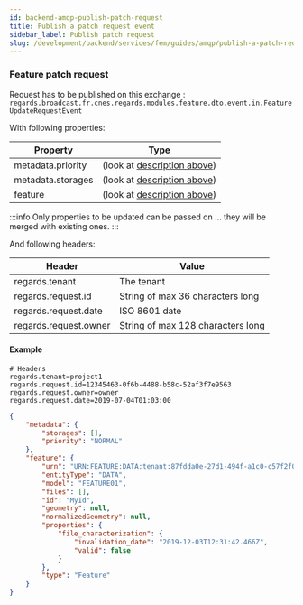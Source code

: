 ```yaml
---
id: backend-amqp-publish-patch-request
title: Publish a patch request event
sidebar_label: Publish patch request
slug: /development/backend/services/fem/guides/amqp/publish-a-patch-request
---
```


### Feature patch request

Request has to be published on this exchange : `regards.broadcast.fr.cnes.regards.modules.feature.dto.event.in.FeatureUpdateRequestEvent`

With following properties:

|Property|Type|
|----|-----------|
|metadata.priority|(look at [description above](#metadatappt))|
|metadata.storages|(look at [description above](#metadatappt))|
|feature|(look at [description above](#payloadppt))|


:::info
Only properties to be updated can be passed on ... they will be merged with existing ones.
:::

And following headers:

|Header|Value|
|----|-----------|
|regards.tenant| The tenant|
|regards.request.id| String of max 36 characters long|
|regards.request.date| ISO 8601 date|
|regards.request.owner| String of max 128 characters long|


#### Example

```properties
# Headers
regards.tenant=project1
regards.request.id=12345463-0f6b-4488-b58c-52af3f7e9563
regards.request.owner=owner
regards.request.date=2019-07-04T01:03:00
```

```json
{
    "metadata": {
        "storages": [],
        "priority": "NORMAL"
    },
    "feature": {
        "urn": "URN:FEATURE:DATA:tenant:87fdda0e-27d1-494f-a1c0-c57f2f0810f7:V1",
        "entityType": "DATA",
        "model": "FEATURE01",
        "files": [],
        "id": "MyId",
        "geometry": null,
        "normalizedGeometry": null,
        "properties": {
            "file_characterization": {
                "invalidation_date": "2019-12-03T12:31:42.466Z",
                "valid": false
            }
        },
        "type": "Feature"
    }
}
```
